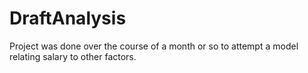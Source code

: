 # DraftAnalysis
Project was done over the course of a month or so to attempt a model relating salary to other factors. 
